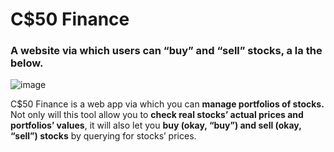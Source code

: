 # C$50 Finance

### A website via which users can “buy” and “sell” stocks, a la the below.

![image](https://github.com/yujeeb/CS50-finance/assets/87360190/968d81f7-17f3-40a3-bf68-3f1cd534a603)

<div>
  C$50 Finance is a web app via which you can <b>manage portfolios of stocks.</b> Not only will this tool allow you to <b>check real stocks’ actual prices and portfolios’ values</b>, it will also let you <b>buy (okay, “buy”) and sell (okay, “sell”) stocks</b> by querying for stocks’ prices.
</div>

